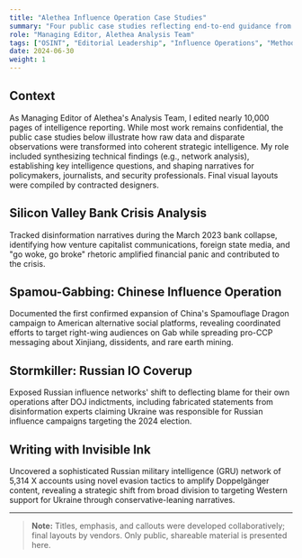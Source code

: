 ```yaml
---
title: "Alethea Influence Operation Case Studies"
summary: "Four public case studies reflecting end-to-end guidance from planning through developmental editing to final proofing."
role: "Managing Editor, Alethea Analysis Team"
tags: ["OSINT", "Editorial Leadership", "Influence Operations", "Methodology"]
date: 2024-06-30
weight: 1
---
```


## Context

As Managing Editor of Alethea's Analysis Team, I edited nearly 10,000 pages of intelligence reporting. While most work remains confidential, the public case studies below illustrate how raw data and disparate observations were transformed into coherent strategic intelligence. My role included synthesizing technical findings (e.g., network analysis), establishing key intelligence questions, and shaping narratives for policymakers, journalists, and security professionals. Final visual layouts were compiled by contracted designers.

## Silicon Valley Bank Crisis Analysis

Tracked disinformation narratives during the March 2023 bank collapse, identifying how venture capitalist communications, foreign state media, and "go woke, go broke" rhetoric amplified financial panic and contributed to the crisis.

## Spamou-Gabbing: Chinese Influence Operation

Documented the first confirmed expansion of China's Spamouflage Dragon campaign to American alternative social platforms, revealing coordinated efforts to target right-wing audiences on Gab while spreading pro-CCP messaging about Xinjiang, dissidents, and rare earth mining.

## Stormkiller: Russian IO Coverup

Exposed Russian influence networks' shift to deflecting blame for their own operations after DOJ indictments, including fabricated statements from disinformation experts claiming Ukraine was responsible for Russian influence campaigns targeting the 2024 election.

## Writing with Invisible Ink

Uncovered a sophisticated Russian military intelligence (GRU) network of 5,314 X accounts using novel evasion tactics to amplify Doppelgänger content, revealing a strategic shift from broad division to targeting Western support for Ukraine through conservative-leaning narratives.

---

> **Note:** Titles, emphasis, and callouts were developed collaboratively; final layouts by vendors. Only public, shareable material is presented here.

